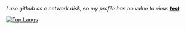 *I use github as a network disk, so my profile has no value to view.*
[~~***test***~~](https://google.com)

[![Top Langs](https://github-readme-stats.vercel.app/api/top-langs/?username=rwxe&layout=compact&hide=css,html)](https://github.com/rwxe/github-readme-stats)
<!--
**yizdu/yizdu** is a ✨ _special_ ✨ repository because its `README.md` (this file) appears on your GitHub profile.

Here are some ideas to get you started:

- 🔭 I’m currently working on ...
- 🌱 I’m currently learning ...
- 👯 I’m looking to collaborate on ...
- 🤔 I’m looking for help with ...
- 💬 Ask me about ...
- 📫 How to reach me: ...
- 😄 Pronouns: ...
- ⚡ Fun fact: ...
-->
